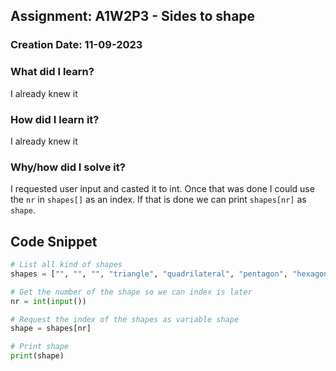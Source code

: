 ## Assignment: A1W2P3 - Sides to shape

### Creation Date: 11-09-2023

### What did I learn?
I already knew it

### How did I learn it?
I already knew it

### Why/how did I solve it?
I requested user input and casted it to int. Once that was done I could use the ``nr`` in ``shapes[]`` as an index.
If that is done we can print ``shapes[nr]`` as ``shape``.

## Code Snippet
```python
# List all kind of shapes
shapes = ["", "", "", "triangle", "quadrilateral", "pentagon", "hexagon", "heptagon", "octagon", "nonagon", "decagon"]

# Get the number of the shape so we can index is later
nr = int(input())

# Request the index of the shapes as variable shape
shape = shapes[nr]

# Print shape
print(shape)
```
